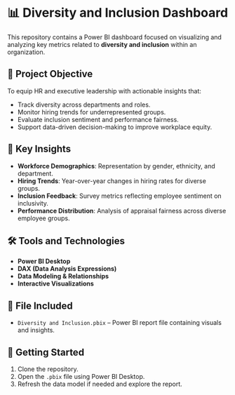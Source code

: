 # 📊 Diversity and Inclusion Dashboard

This repository contains a Power BI dashboard focused on visualizing and analyzing key metrics related to **diversity and inclusion** within an organization.

## 🧠 Project Objective

To equip HR and executive leadership with actionable insights that:
- Track diversity across departments and roles.
- Monitor hiring trends for underrepresented groups.
- Evaluate inclusion sentiment and performance fairness.
- Support data-driven decision-making to improve workplace equity.

## 📌 Key Insights

- **Workforce Demographics**: Representation by gender, ethnicity, and department.
- **Hiring Trends**: Year-over-year changes in hiring rates for diverse groups.
- **Inclusion Feedback**: Survey metrics reflecting employee sentiment on inclusivity.
- **Performance Distribution**: Analysis of appraisal fairness across diverse employee groups.

## 🛠️ Tools and Technologies

- **Power BI Desktop**
- **DAX (Data Analysis Expressions)**
- **Data Modeling & Relationships**
- **Interactive Visualizations**

## 📁 File Included

- `Diversity and Inclusion.pbix` – Power BI report file containing visuals and insights.

## 🚀 Getting Started

1. Clone the repository.
2. Open the `.pbix` file using Power BI Desktop.
3. Refresh the data model if needed and explore the report.


